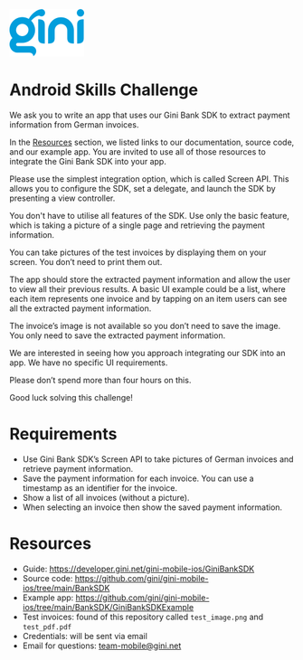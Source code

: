 ![Gini logo](Gini_logo_blue.svg)

# Android Skills Challenge

We ask you to write an app that uses our Gini Bank SDK to extract payment information from German invoices.

In the [Resources](#resources) section, we listed links to our documentation, source code, and our example app. You are invited to use all of those resources to integrate the Gini Bank SDK into your app.

Please use the simplest integration option, which is called Screen API. This allows you to configure the SDK, set a delegate, and launch the SDK by presenting a view controller.

You don't have to utilise all features of the SDK. Use only the basic feature, which is taking a picture of a single page and retrieving the payment information.

You can take pictures of the test invoices by displaying them on your screen. You don’t need to print them out.

The app should store the extracted payment information and allow the user to view all their previous results. A basic UI example could be a list, where each item represents one invoice and by tapping on an item users can see all the extracted payment information.

The invoice’s image is not available so you don’t need to save the image. You only need to save the extracted payment information.

We are interested in seeing how you approach integrating our SDK into an app. We have no specific UI requirements.

Please don’t spend more than four hours on this.

Good luck solving this challenge!

# Requirements
* Use Gini Bank SDK’s Screen API to take pictures of German invoices and retrieve payment information.
* Save the payment information for each invoice. You can use a timestamp as an identifier for the invoice.
* Show a list of all invoices (without a picture).
* When selecting an invoice then show the saved payment information.

# Resources
* Guide: https://developer.gini.net/gini-mobile-ios/GiniBankSDK
* Source code: https://github.com/gini/gini-mobile-ios/tree/main/BankSDK
* Example app: https://github.com/gini/gini-mobile-ios/tree/main/BankSDK/GiniBankSDKExample
* Test invoices: found of this repository called `test_image.png` and `test_pdf.pdf`
* Credentials: will be sent via email
* Email for questions: team-mobile@gini.net